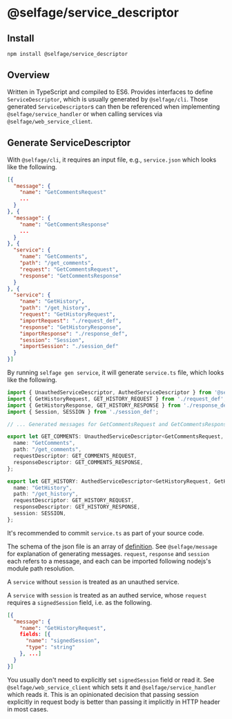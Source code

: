 # @selfage/service_descriptor

## Install

`npm install @selfage/service_descriptor`

## Overview

Written in TypeScript and compiled to ES6. Provides interfaces to define `ServiceDescriptor`, which is usually generated by `@selfage/cli`. Those generated `ServiceDescriptor`s can then be referenced when implementing `@selfage/service_handler` or when calling services via `@selfage/web_service_client`.

## Generate ServiceDescriptor

With `@selfage/cli`, it requires an input file, e.g., `service.json` which looks like the following.

```JSON
[{
  "message": {
    "name": "GetCommentsRequest"
    ...
  }
}, {
  "message": {
    "name": "GetCommentsResponse"
    ...
  }
}, {
  "service": {
    "name": "GetComments",
    "path": "/get_comments",
    "request": "GetCommentsRequest",
    "response": "GetCommentsResponse"
  }
}, {
  "service": {
    "name": "GetHistory",
    "path": "/get_history",
    "request": "GetHistoryRequest",
    "importRequest": "./request_def",
    "response": "GetHistoryResponse",
    "importResponse": "./response_def",
    "session": "Session",
    "importSession": "./session_def"
  }
}]
```

By running `selfage gen service`, it will generate `service.ts` file, which looks like the following.

```TypeScript
import { UnauthedServiceDescriptor, AuthedServiceDescriptor } from '@selfage/service_descriptor';
import { GetHistoryRequest, GET_HISTORY_REQUEST } from './request_def';
import { GetHistoryResponse, GET_HISTORY_RESPONSE } from './response_def';
import { Session, SESSION } from './session_def';

// ... Generated messages for GetCommentsRequest and GetCommentsResponse.

export let GET_COMMENTS: UnauthedServiceDescriptor<GetCommentsRequest, GetCommentsResponse> = {
  name: "GetComments",
  path: "/get_comments",
  requestDescriptor: GET_COMMENTS_REQUEST,
  responseDescriptor: GET_COMMENTS_RESPONSE,
};

export let GET_HISTORY: AuthedServiceDescriptor<GetHistoryRequest, GetHistoryResponse, Session> = {
  name: "GetHistory",
  path: "/get_history",
  requestDescriptor: GET_HISTORY_REQUEST,
  responseDescriptor: GET_HISTORY_RESPONSE,
  session: SESSION,
};
```

It's recommended to commit `service.ts` as part of your source code.

The schema of the json file is an array of [definition](https://github.com/selfage/cli/blob/f500b78e9f65a44ce422962952afbb49588b6023/generate/definition.ts#L78). See `@selfage/message` for explanation of generating messages. `request`, `response` and `session` each refers to a message, and each can be imported following nodejs's module path resolution.

A `service` without `session` is treated as an unauthed service.

A `service` with `session` is treated as an authed service, whose `request` requires a `signedSession` field, i.e. as the following.

```JSON
[{
  "message": {
    "name": "GetHistoryRequest",
    fields: [{
      "name": "signedSession",
      "type": "string"
    }, ...]
  }
}]
```

You usually don't need to explicitly set `signedSession` field or read it. See `@selfage/web_service_client` which sets it and `@selfage/service_handler` which reads it. This is an opinionated decision that passing session explicitly in request body is better than passing it implicitly in HTTP header in most cases.